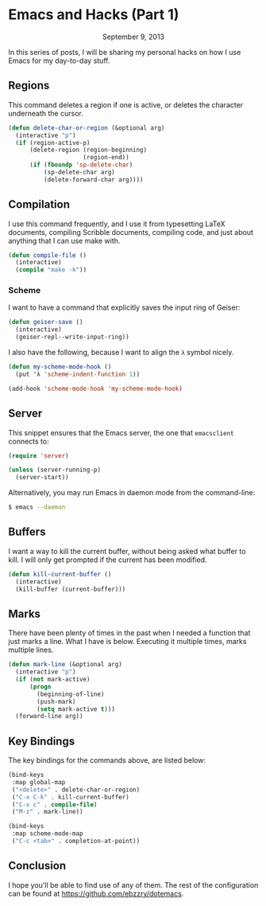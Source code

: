 Emacs and Hacks (Part 1)
======================================================================

<center>September 9, 2013</center>

In this series of posts, I will be sharing my personal hacks on how
I use Emacs for my day-to-day stuff.


## Regions

This command deletes a region if one is active, or deletes the
character underneath the cursor.

```lisp
(defun delete-char-or-region (&optional arg)
  (interactive "p")
  (if (region-active-p)
      (delete-region (region-beginning)
                     (region-end))
      (if (fboundp 'sp-delete-char)
          (sp-delete-char arg)
          (delete-forward-char arg))))
```


## Compilation

I use this command frequently, and I use it from typesetting LaTeX
documents, compiling Scribble documents, compiling code, and just
about anything that I can use make with.

```lisp
(defun compile-file ()
  (interactive)
  (compile "make -k"))
```


### Scheme

I want to have a command that explicitly saves the input ring of Geiser:

```lisp
(defun geiser-save ()
  (interactive)
  (geiser-repl--write-input-ring))
```

I also have the following, because I want to align the `λ` symbol nicely.

```lisp
(defun my-scheme-mode-hook ()
  (put 'λ 'scheme-indent-function 1))

(add-hook 'scheme-mode-hook 'my-scheme-mode-hook)
```


## Server

This snippet ensures that the Emacs server, the one that `emacsclient`
connects to:

```lisp
(require 'server)

(unless (server-running-p)
  (server-start))
```

Alternatively, you may run Emacs in daemon mode from the command-line:

```bash
$ emacs --daemon
```


## Buffers

I want a way to kill the current buffer, without being asked what
buffer to kill. I will only get prompted if the current has been
modified.


```lisp
(defun kill-current-buffer ()
  (interactive)
  (kill-buffer (current-buffer)))
```


## Marks

There have been plenty of times in the past when I needed a function
that just marks a line. What I have is below. Executing it multiple
times, marks multiple lines.

```lisp
(defun mark-line (&optional arg)
  (interactive "p")
  (if (not mark-active)
      (progn
        (beginning-of-line)
        (push-mark)
        (setq mark-active t)))
  (forward-line arg))
```

## Key Bindings

The key bindings for the commands above, are listed below:

```lisp
(bind-keys
 :map global-map
 ("<delete>" . delete-char-or-region)
 ("C-x C-k" . kill-current-buffer)
 ("C-x c" . compile-file)
 ("M-z" . mark-line))

(bind-keys
 :map scheme-mode-map
 ("C-c <tab>" . completion-at-point))
```

## Conclusion

I hope you'll be able to find use of any of them. The rest of the
configuration can be found at <https://github.com/ebzzry/dotemacs>.
